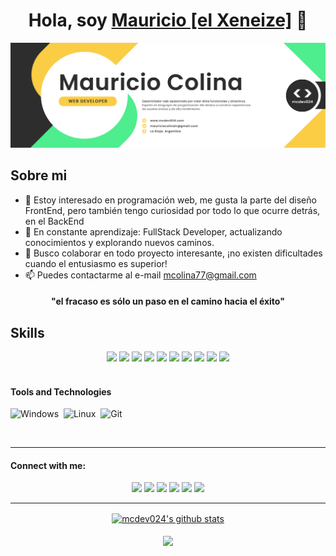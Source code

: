 <div align="center">
<h1 align="center"> Hola, soy <a href="https://github.com/mColina77">Mauricio [el Xeneize]</a> 👋 </h1>
</div>
<img src="encabezado_GitHub_001.png" alt="encabezado GitHub">

## Sobre mi
- 👀 Estoy interesado en programación web, me gusta la parte del diseño FrontEnd, pero también tengo curiosidad por todo lo que ocurre detrás, en el BackEnd
- 🌱 En constante aprendizaje: FullStack Developer, actualizando conocimientos y explorando nuevos caminos.
- 💞️ Busco colaborar en todo proyecto interesante, ¡no existen dificultades cuando el entusiasmo es superior!
- 📫 Puedes contactarme al e-mail mcolina77@gmail.com

<h4 align="center" color="yellow">"el fracaso es sólo un paso en el camino hacia el éxito" </h4>

## Skills
<div align="center"; display="flex"; justify-content="space-around"; gap="20px">
<img src="https://camo.githubusercontent.com/55e4079e69ec5d8246620ecff24ed093877ab0f9011e71d8dec0a2c460c886ab/68747470733a2f2f696d672e736869656c64732e696f2f62616467652f507974686f6e2d3337373641423f7374796c653d666f722d7468652d6261646765266c6f676f3d707974686f6e266c6f676f436f6c6f723d7768697465" height="60px"> <img src="https://flat.badgen.net/badge/icon/java?icon=java&label&scale=3&color=red"> <img src="https://img.shields.io/badge/Javascript-grey?style=for-the-badge&logo=javascript" height="60px"> <img src="https://flat.badgen.net/badge/color/CSS/cyan?label=&scale=3"> <img src="https://flat.badgen.net/badge/color/HTML/yellow?label=&scale=3"> <img src="https://flat.badgen.net/badge/icon/github?icon=github&label&scale=3"> <img src="https://flat.badgen.net/badge/icon/visualstudio?icon=visualstudio&label&scale=3"> <img src="https://flat.badgen.net/badge/icon/git?icon=git&label&scale=3&color=orange"> <img src="https://flat.badgen.net/badge/icon/npm?icon=npm&label&scale=3"> <img src="https://img.shields.io/badge/MySQL-4198E4?style=for-the-badge&logo=mysql&logoColor=white" height="60px">
</div>


<br>

#### Tools and Technologies
![Windows](https://img.shields.io/badge/Windows-4198E4?style=for-the-badge&logo=windows&logoColor=black)&nbsp;
![Linux](https://img.shields.io/badge/Linux-FCC624?style=for-the-badge&logo=linux&logoColor=black)&nbsp;
![Git](https://img.shields.io/badge/GIT-E44C30?style=for-the-badge&logo=git&logoColor=white)&nbsp;


<br>
<hr>

#### Connect with me:
<p align = "center">
<img src ="https://img.shields.io/badge/website-%23.svg?&style=for-the-badge&logo=www&logoColor=white%22&color=black">
<img src="https://img.shields.io/badge/twitter-%231DA1F2.svg?&style=for-the-badge&logo=twitter&logoColor=white&color=black" />
<img src="https://img.shields.io/badge/linkedin-%2312100E.svg?&style=for-the-badge&logo=linkedin&logoColor=white&color=black" />
<img src="https://img.shields.io/badge/facebook-%2312100E.svg?&style=for-the-badge&logo=facebook&logoColor=white&color=black" />
<img src="https://img.shields.io/badge/instagram-%2312100E.svg?&style=for-the-badge&logo=instagram&logoColor=white&color=black" />
<img src="https://img.shields.io/badge/youtube-%2312100E.svg?&style=for-the-badge&logo=youtube&logoColor=white&color=black" />
</p>

<hr>

<div align="center">
  <a href="https://github.com/mcdev024/github-readme-stats"><img align="center" src="https://github-readme-stats.vercel.app/api?username=mcdev024&show_icons=true&include_all_commits=true&theme=buefy&hide_border=true" alt="mcdev024's github stats" /></a> 
</div>
<br>
<div align="center">
  <a href="https://github.com/mcdev024/github-readme-stats"><img align="center" src="https://github-readme-stats.vercel.app/api/top-langs/?username=mcdev024&layout=compact&theme=buefy&hide_border=true" /></a> 
</div>



<!---
mColina77/mColina77 is a ✨ special ✨ repository because its `README.md` (this file) appears on your GitHub profile.
You can click the Preview link to take a look at your changes.
--->

